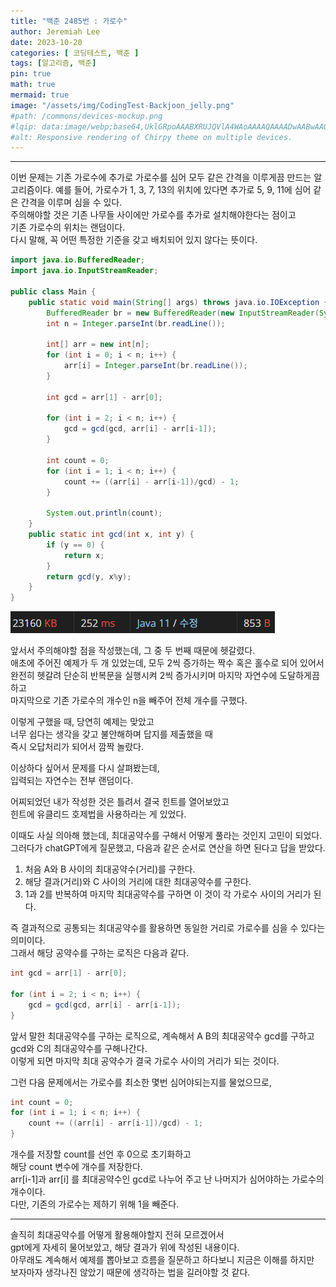 ```yaml
---
title: "백준 2485번 : 가로수"
author: Jeremiah Lee
date: 2023-10-20
categories: [ 코딩테스트, 백준 ]
tags: [알고리즘, 백준]
pin: true
math: true
mermaid: true
image: "/assets/img/CodingTest-Backjoon_jelly.png"
#path: /commons/devices-mockup.png
#lqip: data:image/webp;base64,UklGRpoAAABXRUJQVlA4WAoAAAAQAAAADwAABwAAQUxQSDIAAAARL0AmbZurmr57yyIiqE8oiG0bejIYEQTgqiDA9vqnsUSI6H+oAERp2HZ65qP/VIAWAFZQOCBCAAAA8AEAnQEqEAAIAAVAfCWkAALp8sF8rgRgAP7o9FDvMCkMde9PK7euH5M1m6VWoDXf2FkP3BqV0ZYbO6NA/VFIAAAA
#alt: Responsive rendering of Chirpy theme on multiple devices.
---
```

***

이번 문제는 기존 가로수에 추가로 가로수를 심어 모두 같은 간격을 이루게끔 만드는 알고리즘이다.
예를 들어, 가로수가 1, 3, 7, 13의 위치에 있다면 추가로 5, 9, 11에 심어 같은 간격을 이루며 심을 수 있다.   
주의해야할 것은 기존 나무들 사이에만 가로수를 추가로 설치해야한다는 점이고   
기존 가로수의 위치는 랜덤이다.   
다시 말해, 꼭 어떤 특정한 기준을 갖고 배치되어 있지 않다는 뜻이다.

```java
import java.io.BufferedReader;
import java.io.InputStreamReader;

public class Main {
    public static void main(String[] args) throws java.io.IOException {
        BufferedReader br = new BufferedReader(new InputStreamReader(System.in));
        int n = Integer.parseInt(br.readLine());

        int[] arr = new int[n];
        for (int i = 0; i < n; i++) {
            arr[i] = Integer.parseInt(br.readLine());
        }

        int gcd = arr[1] - arr[0];

        for (int i = 2; i < n; i++) {
            gcd = gcd(gcd, arr[i] - arr[i-1]);
        }

        int count = 0;
        for (int i = 1; i < n; i++) {
            count += ((arr[i] - arr[i-1])/gcd) - 1;
        }

        System.out.println(count);
    }
    public static int gcd(int x, int y) {
        if (y == 0) {
            return x;
        }
        return gcd(y, x%y);
    }
}
```
![](/assets/img/CT_BJ_LOG/BJ_2485.png)

앞서서 주의해야할 점을 작성했는데, 그 중 두 번째 때문에 헷갈렸다.   
애초에 주어진 예제가 두 개 있었는데, 모두 2씩 증가하는 짝수 혹은 홀수로 되어 있어서   
완전히 헷갈려 단순히 반복문을 실행시켜 2씩 증가시키며 마지막 자연수에 도달하게끔 하고   
마지막으로 기존 가로수의 개수인 n을 빼주어 전체 개수를 구했다.   

이렇게 구했을 때, 당연히 예제는 맞았고   
너무 쉽다는 생각을 갖고 불안해하며 답지를 제출했을 때   
즉시 오답처리가 되어서 깜짝 놀랐다.   

이상하다 싶어서 문제를 다시 살펴봤는데,   
입력되는 자연수는 전부 랜덤이다.   

어찌되었던 내가 작성한 것은 틀려서 결국 힌트를 열어보았고   
힌트에 유클리드 호제법을 사용하라는 게 있었다.

이때도 사실 의아해 했는데, 최대공약수를 구해서 어떻게 풀라는 것인지 고민이 되었다.   
그러다가 chatGPT에게 질문했고, 다음과 같은 순서로 연산을 하면 된다고 답을 받았다.

1. 처음 A와 B 사이의 최대공약수(거리)를 구한다.
2. 해당 결과(거리)와 C 사이의 거리에 대한 최대공약수를 구한다.
3. 1과 2를 반복하여 마지막 최대공약수를 구하면 이 것이 각 가로수 사이의 거리가 된다.

즉 결과적으로 공통되는 최대공약수를 활용하면 동일한 거리로 가로수를 심을 수 있다는 의미이다.   
그래서 해당 공약수를 구하는 로직은 다음과 같다.

```java
int gcd = arr[1] - arr[0];

for (int i = 2; i < n; i++) {
    gcd = gcd(gcd, arr[i] - arr[i-1]);
}
```

앞서 말한 최대공약수를 구하는 로직으로, 계속해서 A B의 최대공약수 gcd를 구하고 gcd와 C의 최대공약수를 구해나간다.    
이렇게 되면 마지막 최대 공약수가 결국 가로수 사이의 거리가 되는 것이다.

그런 다음 문제에서는 가로수를 최소한 몇번 심어야되는지를 물었으므로,

```java
int count = 0;
for (int i = 1; i < n; i++) {
    count += ((arr[i] - arr[i-1])/gcd) - 1;
}
```

개수를 저장할 count를 선언 후 0으로 초기화하고      
해당 count 변수에 개수를 저장한다.   
arr[i-1]과 arr[i] 를 최대공약수인 gcd로 나누어 주고 난 나머지가 심어야하는 가로수의 개수이다.   
다만, 기존의 가로수는 제하기 위해 1을 빼준다.   

***

솔직히 최대공약수를 어떻게 활용해야할지 전혀 모르겠어서   
gpt에게 자세히 물어보았고, 해당 결과가 위에 작성된 내용이다.   
아무래도 계속해서 예제를 뽑아보고 흐름을 질문하고 하다보니 지금은 이해를 하지만   
보자마자 생각나진 않았기 때문에 생각하는 법을 길러야할 것 같다.

